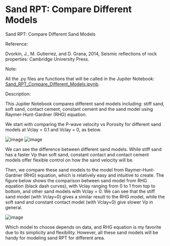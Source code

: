 # Sand RPT: Compare Different Models

Sand RPT: Compare Different Sand Models

Reference: 

Dvorkin, J., M. Gutierrez, and D. Grana, 2014, Seismic reflections of  rock properties: Cambridge University Press.

Note: 

All the .py files are functions that will be called in the Jupiter Notebook: [Sand_RPT_Compare_Different_Models.ipynb](/Sand_RPT_Compare_Different_Models.ipynb).

Description:

This Jupiter Notebook compares different sand models including: stiff sand, soft sand, contact cement, constant cement and the sand model using Raymer-Hunt-Gardner (RHG) equation. 

We start with comparing the P-wave velocity vs Porosity for different sand models at Vclay = 0.1 and Vclay = 0, as below.

![image](https://github.com/user-attachments/assets/a61ff148-3e9a-4a01-af20-c3c11e7ca745)
![image](https://github.com/user-attachments/assets/e1906f87-a213-4537-98a6-28884cae4e8f)

We can see the difference between different sand models. While stiff sand has a faster Vp than soft sand, constant contact and contact cement models offer flexible control on how the sand velocity will be.

Then, we compare these sand models to the model from Raymer-Hunt-Gardner (RHG) equation, which is relatively easy and intuitive to create. The figure below shows the comparison between sand model from RHG equation (black dash curves), with Vclay ranging from 0 to 1 from top to bottom, and other sand models with Vclay = 0. We can see that the stiff sand model (with Vclay=0) gives a similar result to the RHG model, while the soft sand and constant contact model (with Vclay=0) give slower Vp in general.

![image](https://github.com/user-attachments/assets/14079120-2e6a-40b1-a99d-fab6c013e8e1)

Which model to choose depends on data, and RHG equation is my favorite due to its simplicity and flexibility. However, all these sand models will be handy for modeling sand RPT for different area.
